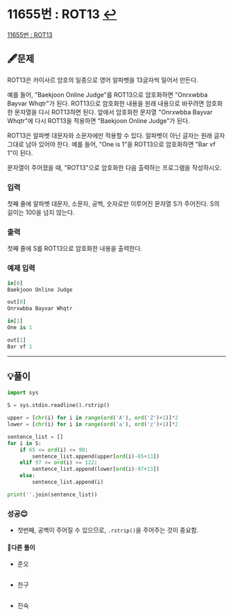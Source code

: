 # 11655번 : ROT13 [↩](../../acmicpc)

[11655번 : ROT13](https://www.acmicpc.net/problem/11655)

## 🖋️문제

ROT13은 카이사르 암호의 일종으로 영어 알파벳을 13글자씩 밀어서 만든다.

예를 들어, "Baekjoon Online Judge"를 ROT13으로 암호화하면 "Onrxwbba Bayvar Whqtr"가 된다. ROT13으로 암호화한 내용을 원래 내용으로 바꾸려면 암호화한 문자열을 다시 ROT13하면 된다. 앞에서 암호화한 문자열 "Onrxwbba Bayvar Whqtr"에 다시 ROT13을 적용하면 "Baekjoon Online Judge"가 된다.

ROT13은 알파벳 대문자와 소문자에만 적용할 수 있다. 알파벳이 아닌 글자는 원래 글자 그대로 남아 있어야 한다. 예를 들어, "One is 1"을 ROT13으로 암호화하면 "Bar vf 1"이 된다.

문자열이 주어졌을 때, "ROT13"으로 암호화한 다음 출력하는 프로그램을 작성하시오.

### 입력

첫째 줄에 알파벳 대문자, 소문자, 공백, 숫자로만 이루어진 문자열 S가 주어진다. S의 길이는 100을 넘지 않는다.

### 출력

첫째 줄에 S를 ROT13으로 암호화한 내용을 출력한다.

### 예제 입력

```python
in[0]
Baekjoon Online Judge

out[0]
Onrxwbba Bayvar Whqtr

in[1]
One is 1

out[1]
Bar vf 1
```

---

## 💡풀이

```python
import sys

S = sys.stdin.readline().rstrip()

upper = [chr(i) for i in range(ord('A'), ord('Z')+1)]*2
lower = [chr(i) for i in range(ord('a'), ord('z')+1)]*2

sentence_list = []
for i in S:
    if 65 <= ord(i) <= 90:
        sentence_list.append(upper[ord(i)-65+13])
    elif 97 <= ord(i) <= 122:
        sentence_list.append(lower[ord(i)-97+13])
    else:
        sentence_list.append(i)

print(''.join(sentence_list))
```

###  성공😊

* 첫번째, 공백이 주어질 수 있으므로, `.rstrip()`을 주어주는 것이 중요함.

#### 🤝다른 풀이

* 준오


```python

```

* 찬구

```java

```

* 진숙

```java

```

